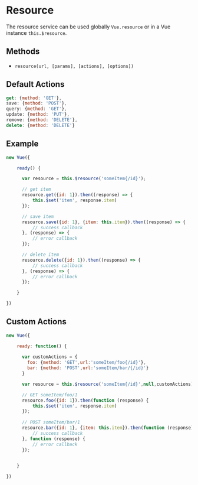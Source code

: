 # Resource

The resource service can be used globally `Vue.resource` or in a Vue instance `this.$resource`.

## Methods

* `resource(url, [params], [actions], [options])`

## Default Actions

```js
get: {method: 'GET'},
save: {method: 'POST'},
query: {method: 'GET'},
update: {method: 'PUT'},
remove: {method: 'DELETE'},
delete: {method: 'DELETE'}
```

## Example

```js
new Vue({

    ready() {

      var resource = this.$resource('someItem{/id}');

      // get item
      resource.get({id: 1}).then((response) => {
          this.$set('item', response.item)
      });

      // save item
      resource.save({id: 1}, {item: this.item}).then((response) => {
          // success callback
      }, (response) => {
          // error callback
      });

      // delete item
      resource.delete({id: 1}).then((response) => {
          // success callback
      }, (response) => {
          // error callback
      });

    }

})
```

## Custom Actions

```js
new Vue({

    ready: function() {
    
      var customActions = {
        foo: {method: 'GET',url:'someItem/foo{/id}'},
        bar: {method: 'POST',url:'someItem/bar/{/id}'}
      }

      var resource = this.$resource('someItem{/id}',null,customActions);

      // GET someItem/foo/1
      resource.foo({id: 1}).then(function (response) {
          this.$set('item', response.item)
      });
      
      // POST someItem/bar/1
      resource.bar({id: 1}, {item: this.item}).then(function (response) {
          // success callback
      }, function (response) {
          // error callback
      });
      

    }

})
```
